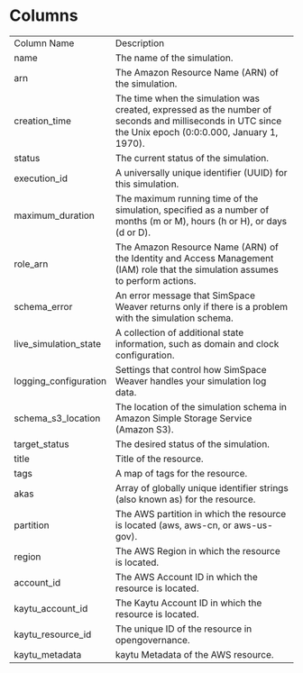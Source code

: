# Columns  

<table>
	<tr><td>Column Name</td><td>Description</td></tr>
	<tr><td>name</td><td>The name of the simulation.</td></tr>
	<tr><td>arn</td><td>The Amazon Resource Name (ARN) of the simulation.</td></tr>
	<tr><td>creation_time</td><td>The time when the simulation was created, expressed as the number of seconds and milliseconds in UTC since the Unix epoch (0:0:0.000, January 1, 1970).</td></tr>
	<tr><td>status</td><td>The current status of the simulation.</td></tr>
	<tr><td>execution_id</td><td>A universally unique identifier (UUID) for this simulation.</td></tr>
	<tr><td>maximum_duration</td><td>The maximum running time of the simulation, specified as a number of months (m or M), hours (h or H), or days (d or D).</td></tr>
	<tr><td>role_arn</td><td>The Amazon Resource Name (ARN) of the Identity and Access Management (IAM) role that the simulation assumes to perform actions.</td></tr>
	<tr><td>schema_error</td><td>An error message that SimSpace Weaver returns only if there is a problem with the simulation schema.</td></tr>
	<tr><td>live_simulation_state</td><td>A collection of additional state information, such as domain and clock configuration.</td></tr>
	<tr><td>logging_configuration</td><td>Settings that control how SimSpace Weaver handles your simulation log data.</td></tr>
	<tr><td>schema_s3_location</td><td>The location of the simulation schema in Amazon Simple Storage Service (Amazon S3).</td></tr>
	<tr><td>target_status</td><td>The desired status of the simulation.</td></tr>
	<tr><td>title</td><td>Title of the resource.</td></tr>
	<tr><td>tags</td><td>A map of tags for the resource.</td></tr>
	<tr><td>akas</td><td>Array of globally unique identifier strings (also known as) for the resource.</td></tr>
	<tr><td>partition</td><td>The AWS partition in which the resource is located (aws, aws-cn, or aws-us-gov).</td></tr>
	<tr><td>region</td><td>The AWS Region in which the resource is located.</td></tr>
	<tr><td>account_id</td><td>The AWS Account ID in which the resource is located.</td></tr>
	<tr><td>kaytu_account_id</td><td>The Kaytu Account ID in which the resource is located.</td></tr>
	<tr><td>kaytu_resource_id</td><td>The unique ID of the resource in opengovernance.</td></tr>
	<tr><td>kaytu_metadata</td><td>kaytu Metadata of the AWS resource.</td></tr>
</table>